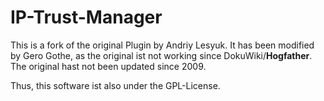 # IP-Trust-Manager

This is a fork of the original Plugin by Andriy Lesyuk. It has been modified by Gero Gothe, as the original ist not working since
DokuWiki/**Hogfather**. The original hast not been updated since 2009.

Thus, this software ist also under the GPL-License.
